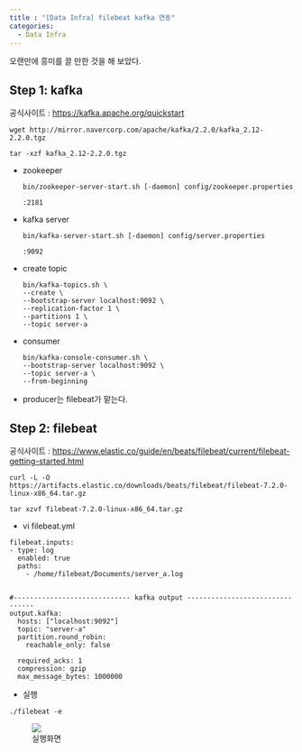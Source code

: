 ```yaml
---
title : "[Data Infra] filebeat kafka 연동"
categories:
  - Data Infra
---
```


오랜만에 흥미를 끌 만한 것을 해 보았다.

## Step 1: kafka

공식사이트 : <https://kafka.apache.org/quickstart>

~~~
wget http://mirror.navercorp.com/apache/kafka/2.2.0/kafka_2.12-2.2.0.tgz

tar -xzf kafka_2.12-2.2.0.tgz
~~~

- zookeeper
    ~~~
    bin/zookeeper-server-start.sh [-daemon] config/zookeeper.properties

    :2181
    ~~~

- kafka server
    ~~~
    bin/kafka-server-start.sh [-daemon] config/server.properties

    :9092
    ~~~

- create topic
    ~~~
    bin/kafka-topics.sh \
    --create \
    --bootstrap-server localhost:9092 \
    --replication-factor 1 \
    --partitions 1 \
    --topic server-a
    ~~~

- consumer
    ~~~
    bin/kafka-console-consumer.sh \
    --bootstrap-server localhost:9092 \
    --topic server-a \
    --from-beginning
    ~~~

- producer는 filebeat가 맡는다.

## Step 2: filebeat

공식사이트 : <https://www.elastic.co/guide/en/beats/filebeat/current/filebeat-getting-started.html>

~~~
curl -L -O https://artifacts.elastic.co/downloads/beats/filebeat/filebeat-7.2.0-linux-x86_64.tar.gz

tar xzvf filebeat-7.2.0-linux-x86_64.tar.gz
~~~

- vi filebeat.yml

~~~
filebeat.inputs:
- type: log
  enabled: true
  paths:
    - /home/filebeat/Documents/server_a.log


#----------------------------- kafka output --------------------------------
output.kafka:
  hosts: ["localhost:9092"]
  topic: "server-a"
  partition.round_robin:
    reachable_only: false

  required_acks: 1
  compression: gzip
  max_message_bytes: 1000000
~~~

- 실행

~~~
./filebeat -e
~~~

<figure>
  <img src="/assets/images/19-07-30-filebeat_kafka/run.png">
  <figcaption>실행화면</figcaption>
</figure>


